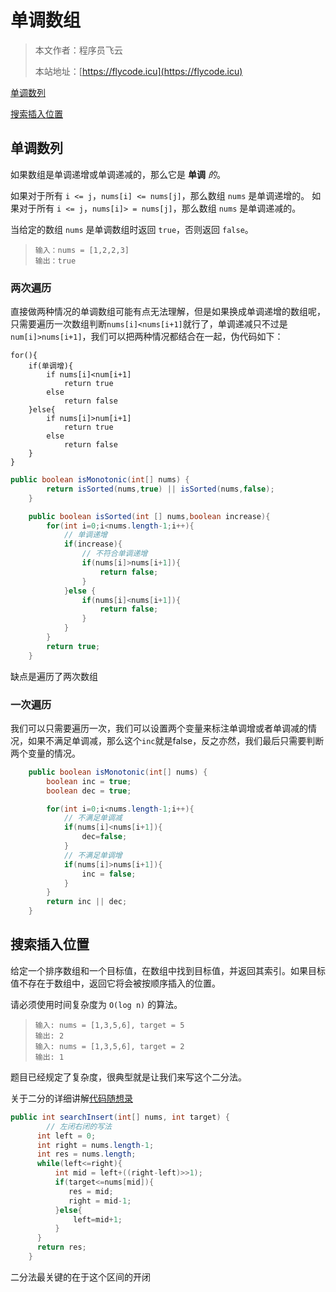 # 单调数组
> 本文作者：程序员飞云
>
> 本站地址：[https://flycode.icu](https://flycode.icu)

[单调数列](https://leetcode.cn/problems/monotonic-array/description/)

[搜索插入位置](https://leetcode.cn/problems/search-insert-position/description/)



## 单调数列

如果数组是单调递增或单调递减的，那么它是 **单调** *的*。

如果对于所有 `i <= j`，`nums[i] <= nums[j]`，那么数组 `nums` 是单调递增的。 如果对于所有 `i <= j`，`nums[i]> = nums[j]`，那么数组 `nums` 是单调递减的。

当给定的数组 `nums` 是单调数组时返回 `true`，否则返回 `false`。

> ```
> 输入：nums = [1,2,2,3]
> 输出：true
> ```



### 两次遍历

直接做两种情况的单调数组可能有点无法理解，但是如果换成单调递增的数组呢，只需要遍历一次数组判断`nums[i]<nums[i+1]`就行了，单调递减只不过是`num[i]>nums[i+1]`，我们可以把两种情况都结合在一起，伪代码如下：

```
for(){
	if(单调增){
		if nums[i]<num[i+1]  
			return true
		else
			return false
	}else{
		if nums[i]>num[i+1]  
			return true
		else
			return false
	}
}
```

```java
public boolean isMonotonic(int[] nums) {
        return isSorted(nums,true) || isSorted(nums,false);
    }

    public boolean isSorted(int [] nums,boolean increase){
        for(int i=0;i<nums.length-1;i++){
            // 单调递增
            if(increase){
                // 不符合单调递增
                if(nums[i]>nums[i+1]){
                    return false;
                }
            }else {
                if(nums[i]<nums[i+1]){
                    return false;
                }
            }
        }
        return true;
    }
```

缺点是遍历了两次数组



### 一次遍历

我们可以只需要遍历一次，我们可以设置两个变量来标注单调增或者单调减的情况，如果不满足单调减，那么这个`inc`就是false，反之亦然，我们最后只需要判断两个变量的情况。

```java
    public boolean isMonotonic(int[] nums) {
        boolean inc = true;
        boolean dec = true;

        for(int i=0;i<nums.length-1;i++){
            // 不满足单调减
            if(nums[i]<nums[i+1]){
                dec=false;
            }
            // 不满足单调增
            if(nums[i]>nums[i+1]){
                inc = false;
            }
        }
        return inc || dec;
    }
```



## 搜索插入位置

给定一个排序数组和一个目标值，在数组中找到目标值，并返回其索引。如果目标值不存在于数组中，返回它将会被按顺序插入的位置。

请必须使用时间复杂度为 `O(log n)` 的算法。

> ```
> 输入: nums = [1,3,5,6], target = 5
> 输出: 2
> 输入: nums = [1,3,5,6], target = 2
> 输出: 1
> ```

题目已经规定了复杂度，很典型就是让我们来写这个二分法。

关于二分的详细讲解[代码随想录](https://www.bilibili.com/video/BV1fA4y1o715/?vd_source=55b76e8cedb662a6ef106a57375e7ac3da)

```java
public int searchInsert(int[] nums, int target) {
        // 左闭右闭的写法
      int left = 0;
      int right = nums.length-1;
      int res = nums.length;
      while(left<=right){
          int mid = left+((right-left)>>1);
          if(target<=nums[mid]){
             res = mid;
             right = mid-1;
          }else{
              left=mid+1;
          }
      }
      return res;
    }
```

二分法最关键的在于这个区间的开闭
